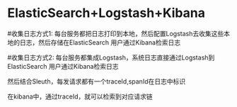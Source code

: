# ElasticSearch+Logstash+Kibana

#收集日志方式1:
每台服务都把日志打印到本地，然后配置Logstash去收集这些本地的日志，然后存储在ElasticSearch
用户通过Kibana检索日志

#收集日志方式2:
每台服务都集成Logstash，系统日志直接通过Logstash到ElasticSearch
用户通过Kibana检索日志


然后结合Sleuth，每发请求都有一个traceId,spanId在日志中标识

在kibana中，通过traceId，就可以检索到对应请求链





